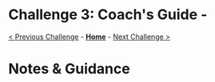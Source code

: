 # Challenge 3: Coach's Guide - 

[< Previous Challenge](./02-OpenAPIAndOdata.md) - **[Home](README.md)** - [Next Challenge >](./04-AzureADPrincipalPropagation.md)

# Notes & Guidance


